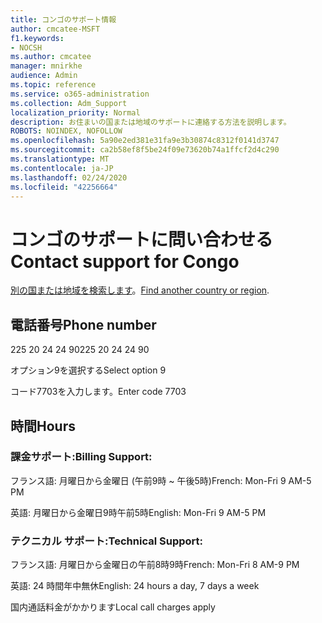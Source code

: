```yaml
---
title: コンゴのサポート情報
author: cmcatee-MSFT
f1.keywords:
- NOCSH
ms.author: cmcatee
manager: mnirkhe
audience: Admin
ms.topic: reference
ms.service: o365-administration
ms.collection: Adm_Support
localization_priority: Normal
description: お住まいの国または地域のサポートに連絡する方法を説明します。
ROBOTS: NOINDEX, NOFOLLOW
ms.openlocfilehash: 5a90e2ed381e31fa9e3b30874c8312f0141d3747
ms.sourcegitcommit: ca2b58ef8f5be24f09e73620b74a1ffcf2d4c290
ms.translationtype: MT
ms.contentlocale: ja-JP
ms.lasthandoff: 02/24/2020
ms.locfileid: "42256664"
---
```

# <a name="contact-support-for-congo"></a><span data-ttu-id="d86ee-103">コンゴのサポートに問い合わせる</span><span class="sxs-lookup"><span data-stu-id="d86ee-103">Contact support for Congo</span></span>

<span data-ttu-id="d86ee-104">[別の国または地域を検索します](../contact-support-for-business-products.md)。</span><span class="sxs-lookup"><span data-stu-id="d86ee-104">[Find another country or region](../contact-support-for-business-products.md).</span></span>

## <a name="phone-number"></a><span data-ttu-id="d86ee-105">電話番号</span><span class="sxs-lookup"><span data-stu-id="d86ee-105">Phone number</span></span>
<span data-ttu-id="d86ee-106">225 20 24 24 90</span><span class="sxs-lookup"><span data-stu-id="d86ee-106">225 20 24 24 90</span></span>

<span data-ttu-id="d86ee-107">オプション9を選択する</span><span class="sxs-lookup"><span data-stu-id="d86ee-107">Select option 9</span></span>

<span data-ttu-id="d86ee-108">コード7703を入力します。</span><span class="sxs-lookup"><span data-stu-id="d86ee-108">Enter code 7703</span></span>

## <a name="hours"></a><span data-ttu-id="d86ee-109">時間</span><span class="sxs-lookup"><span data-stu-id="d86ee-109">Hours</span></span>
### <a name="billing-support"></a><span data-ttu-id="d86ee-110">課金サポート:</span><span class="sxs-lookup"><span data-stu-id="d86ee-110">Billing Support:</span></span>

<span data-ttu-id="d86ee-111">フランス語: 月曜日から金曜日 (午前9時 ~ 午後5時)</span><span class="sxs-lookup"><span data-stu-id="d86ee-111">French: Mon-Fri 9 AM-5 PM</span></span>

<span data-ttu-id="d86ee-112">英語: 月曜日から金曜日9時午前5時</span><span class="sxs-lookup"><span data-stu-id="d86ee-112">English: Mon-Fri 9 AM-5 PM</span></span>

### <a name="technical-support"></a><span data-ttu-id="d86ee-113">テクニカル サポート:</span><span class="sxs-lookup"><span data-stu-id="d86ee-113">Technical Support:</span></span>

<span data-ttu-id="d86ee-114">フランス語: 月曜日から金曜日の午前8時9時</span><span class="sxs-lookup"><span data-stu-id="d86ee-114">French: Mon-Fri 8 AM-9 PM</span></span>

<span data-ttu-id="d86ee-115">英語: 24 時間年中無休</span><span class="sxs-lookup"><span data-stu-id="d86ee-115">English: 24 hours a day, 7 days a week</span></span>

<span data-ttu-id="d86ee-116">国内通話料金がかかります</span><span class="sxs-lookup"><span data-stu-id="d86ee-116">Local call charges apply</span></span>